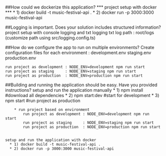 ##How could we dockerize this application?
    *** project setup with docker ***
        * 1) docker build -t music-festival-api .
        * 2) docker run -p 3000:3000 music-festival-api

##Logging is important. Does your solution includes structured information?
    project setup with console logging and txt logging
    txt log path : root/logs (customize path using src/logging.config.ts)

##How do we configure the app to run on multiple environments?
    Create configuration files for each environment : 
          development.env
          staging.env 
          production.env

    run project as development : NODE_ENV=development npm run start
    run project as staging     : NODE_ENV=staging npm run start
    run project as production  : NODE_ENV=production npm run start
    
##Building and running the application should be easy. Have you provided instructions?
    setup and run the application manually
      * 1) npm install #download all dependencies
      * 2) npm start:dev #start for development
      * 3) npm start #run project as production

        * run project based on environment
            run project as development : NODE_ENV=development npm run start
            run project as staging     : NODE_ENV=staging npm run start
            run project as production  : NODE_ENV=production npm run start


    setup and run the application with docker
      * 1) docker build -t music-festival-api .
      * 2) docker run -p 3000:3000 music-festival-api
